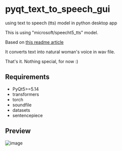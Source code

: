 # pyqt_text_to_speech_gui
using text to speech (tts) model in python desktop app

This is using "microsoft/speecht5_tts" model.

Based on <a href="https://github.com/huggingface/blog/blob/main/speecht5.md">this readme article</a>

It converts text into natural woman's voice in wav file.

That's it. Nothing special, for now :)

## Requirements
* PyQt5>=5.14
* transformers
* torch
* soundfile
* datasets
* sentencepiece

## Preview
![image](https://github.com/yjg30737/pyqt_text_to_speech_gui/assets/55078043/a1d00e18-35dc-4c97-ac2c-0e818ea4bb9f)
